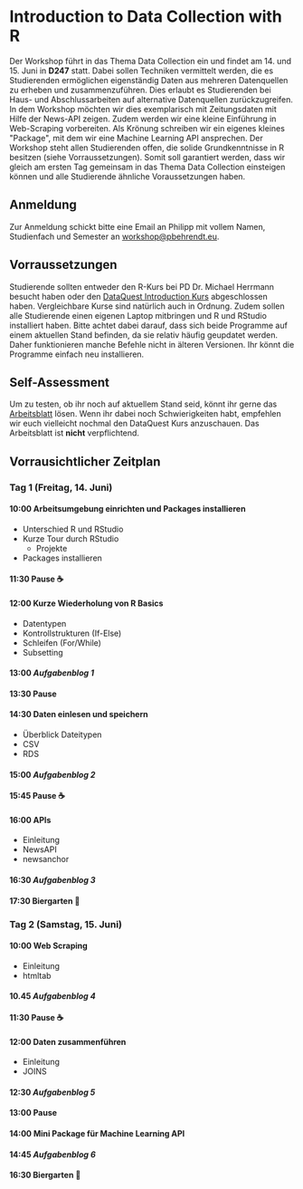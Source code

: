# Introduction to Data Collection with R

Der Workshop führt in das Thema Data Collection ein und findet am 14. und 15. Juni in **D247** statt. Dabei sollen Techniken vermittelt werden, die es Studierenden ermöglichen eigenständig Daten aus mehreren Datenquellen zu erheben und zusammenzuführen. Dies erlaubt es Studierenden bei Haus- und Abschlussarbeiten auf alternative Datenquellen zurückzugreifen. In dem Workshop möchten wir dies exemplarisch mit Zeitungsdaten mit Hilfe der News-API zeigen. Zudem werden wir eine kleine Einführung in Web-Scraping vorbereiten. Als Krönung schreiben wir ein eigenes kleines "Package", mit dem wir eine Machine Learning API ansprechen. Der Workshop steht allen Studierenden offen, die solide Grundkenntnisse in R besitzen (siehe Vorraussetzungen). Somit soll garantiert werden, dass wir gleich am ersten Tag gemeinsam in das Thema Data Collection einsteigen können und alle Studierende ähnliche Voraussetzungen haben.

## Anmeldung

Zur Anmeldung schickt bitte eine Email an Philipp mit vollem Namen, Studienfach und Semester an [workshop@pbehrendt.eu](mailto:workshop@pbehrendt.eu).

## Vorraussetzungen

Studierende sollten entweder den R-Kurs bei PD Dr. Michael Herrmann besucht haben oder den [DataQuest Introduction Kurs](https://www.dataquest.io/course/intro-to-r/) abgeschlossen haben. Vergleichbare Kurse sind natürlich auch in Ordnung. Zudem sollen alle Studierende einen eigenen Laptop mitbringen und R und RStudio installiert haben. Bitte achtet dabei darauf, dass sich beide Programme auf einem aktuellen Stand befinden, da sie relativ häufig geupdatet werden. Daher funktionieren manche Befehle nicht in älteren Versionen. Ihr könnt die Programme einfach neu installieren.

## Self-Assessment

Um zu testen, ob ihr noch auf aktuellem Stand seid, könnt ihr gerne das [Arbeitsblatt](https://github.com/jandix/intro-dc-with-r-workshop-2019/blob/master/self_assessment/self_assessment.pdf) lösen. Wenn ihr dabei noch Schwierigkeiten habt, empfehlen wir euch vielleicht nochmal den DataQuest Kurs anzuschauen. Das Arbeitsblatt ist **nicht** verpflichtend.

## Vorrausichtlicher Zeitplan

### Tag 1 (Freitag, 14. Juni)

#### 10:00 Arbeitsumgebung einrichten und Packages installieren

- Unterschied R und RStudio
- Kurze Tour durch RStudio
  - Projekte
- Packages installieren

#### 11:30 Pause :coffee:

#### 12:00 Kurze Wiederholung von R Basics

- Datentypen
- Kontrollstrukturen (If-Else)
- Schleifen (For/While)
- Subsetting

#### 13:00 *Aufgabenblog 1*

#### 13:30 Pause 

#### 14:30 Daten einlesen und speichern

- Überblick Dateitypen
- CSV
- RDS

#### 15:00 *Aufgabenblog 2*

#### 15:45 Pause :coffee:

#### 16:00 APIs

- Einleitung
- NewsAPI
- newsanchor

#### 16:30 *Aufgabenblog 3* 

#### 17:30 Biergarten :tada:

### Tag 2 (Samstag, 15. Juni)

#### 10:00 Web Scraping

- Einleitung
- htmltab

#### 10.45 *Aufgabenblog 4*

#### 11:30 Pause :coffee:

#### 12:00 Daten zusammenführen

- Einleitung
- JOINS

#### 12:30 *Aufgabenblog 5*

#### 13:00 Pause

#### 14:00 Mini Package für Machine Learning API

#### 14:45 *Aufgabenblog 6*

#### 16:30 Biergarten :tada:
